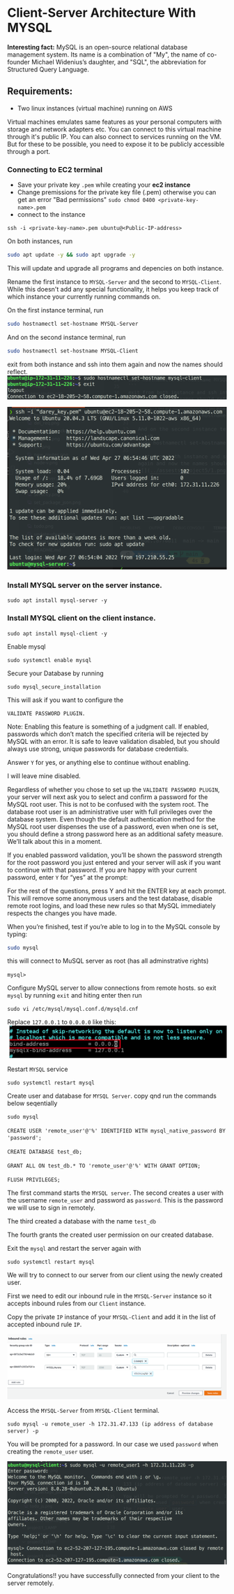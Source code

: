 # Client-Server Architecture With MYSQL

**Interesting fact:** MySQL is an open-source relational database management system. Its name is a combination of "My", the name of co-founder Michael Widenius’s daughter, and "SQL", the abbreviation for Structured Query Language.

## Requirements:
- Two linux instances (virtual machine) running on AWS

Virtual machines emulates same features as your personal computers with storage and network adapters etc. You can connect to this virtual machine through it's public IP. You can also connect to services running on the VM. But for these to be possible, you need to expose it to be publicly accessible through a port.

### Connecting to EC2 terminal
- Save your private key `.pem` while creating your **ec2 instance**
- Change premissions for the private key file (.pem) otherwise you can get an error "Bad permissions"
`sudo chmod 0400 <private-key-name>.pem`
- connect to the instance 
```
ssh -i <private-key-name>.pem ubuntu@<Public-IP-address>

```
On both instances, run
```sh
sudo apt update -y && sudo apt upgrade -y
```

This will update and upgrade all programs and depencies on both instance.

Rename the first instance to `MYSQL-Server` and the second to `MYSQL-Client`. While this doesn't add any special functionality, it helps you keep track of which instance your currently running commands on.

On the first instance terminal, run
```sh
sudo hostnamectl set-hostname MYSQL-Server
```
And on the second instance terminal, run
```sh
sudo hostnamectl set-hostname MYSQL-Client
```
exit from both instance and ssh into them again and now the names should reflect.
![](../assests/project5/1.png)

![](../assests/project5/2.png)

### Install MYSQL server on the server instance.

```
sudo apt install mysql-server -y
```
### Install MYSQL client on the client instance.
```
sudo apt install mysql-client -y
```

Enable mysql
```
sudo systemctl enable mysql
```
Secure your Database by running 
```
sudo mysql_secure_installation
```

This will ask if you want to configure the 
```
VALIDATE PASSWORD PLUGIN.
```

Note: Enabling this feature is something of a judgment call. If enabled, passwords which don’t match the specified criteria will be rejected by MySQL with an error. It is safe to leave validation disabled, but you should always use strong, unique passwords for database credentials.

Answer `Y` for yes, or anything else to continue without enabling.

I will leave mine disabled.

Regardless of whether you chose to set up the `VALIDATE PASSWORD PLUGIN`, your server will next ask you to select and confirm a password for the MySQL root user. This is not to be confused with the system root. The database root user is an administrative user with full privileges over the database system. Even though the default authentication method for the MySQL root user dispenses the use of a password, even when one is set, you should define a strong password here as an additional safety measure. We’ll talk about this in a moment.

If you enabled password validation, you’ll be shown the password strength for the root password you just entered and your server will ask if you want to continue with that password. If you are happy with your current password, enter `Y` for “yes” at the prompt:

For the rest of the questions, press Y and hit the ENTER key at each prompt. This will remove some anonymous users and the test database, disable remote root logins, and load these new rules so that MySQL immediately respects the changes you have made.

When you’re finished, test if you’re able to log in to the MySQL console by typing:

```sh
sudo mysql
```

this will connect to MuSQL server as root (has all adminstrative rights)

`mysql> `

Configure MySQL server to allow connections from remote hosts. so exit `mysql` by running `exit` and hiting enter then run
```
sudo vi /etc/mysql/mysql.conf.d/mysqld.cnf
```
Replace `127.0.0.1` to `0.0.0.0` like this:
![](../assests/project5/3.png)

Restart `MYSQL` service
```
sudo systemctl restart mysql
```
Create user  and database for `MYSQL Server`. copy qnd run the commands below seqentially

```
sudo mysql

CREATE USER 'remote_user'@'%' IDENTIFIED WITH mysql_native_password BY 'password';

CREATE DATABASE test_db;

GRANT ALL ON test_db.* TO 'remote_user'@'%' WITH GRANT OPTION;

FLUSH PRIVILEGES;
```

The first command starts the `MYSQL server`. 
The second creates a user with the username `remote_user` and password as `password`. This is the password we will use to sign in remotely.

The third created a database with the name `test_db`

The fourth grants the created user permission on our created database.

Exit the `mysql` and restart the server again with
```
sudo systemctl restart mysql
```
We will try to connect to our server from our client using the newly created user.

First we need to edit our inbound rule in the `MYSQL-Server` instance so it accepts inbound rules from our `Client` instance. 

Copy the private `IP` instance of your `MYSQL-Client` and add it in the list of accepted inbound rule `IP`.

![](../assests/project5/4.png)

Access the `MYSQL-Server` from `MYSQL-Client` terminal.
```
sudo mysql -u remote_user -h 172.31.47.133 (ip address of database server) -p
```
You will be prompted for a password. In our case we used `password` when creating the `remote_user` user.

![](../assests/project5/6.png)

Congratulations!! you have successfully connected from your client to the server remotely.



